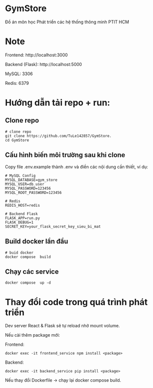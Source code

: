# GymStore
Đồ án môn học Phát triển các hệ thống thông minh PTIT HCM

# Note
Frontend: http://localhost:3000

Backend (Flask): http://localhost:5000

MySQL: 3306

Redis: 6379

# Hướng dẫn tải repo + run:

## Clone repo
```
# clone repo
git clone https://github.com/TuLe142857/GymStore.
cd GymStore
```

## Cấu hình biến môi trường sau khi clone
Copy file .env.example thành .env và điền các nội dung cần thiết, ví dụ:

```
# MySQL Config
MYSQL_DATABASE=gym_store
MYSQL_USER=db_user
MYSQL_PASSWORD=123456
MYSQL_ROOT_PASSWORD=123456

# Redis
REDIS_HOST=redis

# Backend Flask
FLASK_APP=run.py
FLASK_DEBUG=1
SECRET_KEY=your_flask_secret_key_sieu_bi_mat
```

## Build docker lần đầu
```
# buid docker
docker compose  build

```

## Chạy các service
```
docker compose  up -d
```

# Thay đổi code trong quá trình phát triển
Dev server React & Flask sẽ tự reload nhờ mount volume.

Nếu cài thêm package mới:

Frontend: 

``
docker exec -it frontend_service npm install <package>
``

Backend: 

```
docker exec -it backend_service pip install <package>
```

Nếu thay đổi Dockerfile → chạy lại docker compose build.